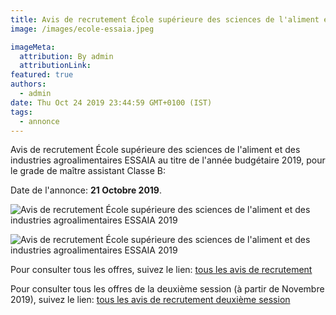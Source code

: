 ```yaml
---
title: Avis de recrutement École supérieure des sciences de l'aliment et des industries agroalimentaires.
image: /images/ecole-essaia.jpeg

imageMeta:
  attribution: By admin
  attributionLink:
featured: true
authors:
  - admin
date: Thu Oct 24 2019 23:44:59 GMT+0100 (IST)
tags:
  - annonce
---
```

Avis de recrutement École supérieure des sciences de l'aliment et des industries agroalimentaires ESSAIA au titre de l'année budgétaire 2019, pour le grade de maître assistant Classe B:

Date de l'annonce: **21 Octobre 2019**.

![Avis de recrutement École supérieure des sciences de l'aliment et des industries agroalimentaires ESSAIA 2019](/images/avis-de-recrutement-ecole-essaia.jpg)

![Avis de recrutement École supérieure des sciences de l'aliment et des industries agroalimentaires ESSAIA 2019](/images/avis-de-recrutement-ecole-essaia-2.jpg)

Pour consulter tous les offres, suivez le lien: [tous les avis de recrutement](/tous_les_avis_de_recrutement_annee_budgetaire_2019/)

Pour consulter tous les offres de la deuxième session (à partir de Novembre 2019), suivez le lien: [tous les avis de recrutement deuxième session](/tous-les-avis-de-recrutement-mitre-assistant-classe-b-au-titre-de-l-annee-2019-deuxieme-session/)
